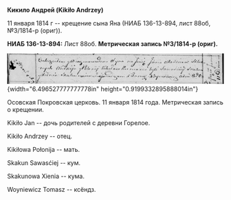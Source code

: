 **Кикило Андрей (Kikiło Andrzey)**

11 января 1814 г -- крещение сына Яна (НИАБ 136-13-894, лист 88об,
№3/1814-р (ориг)).

**НИАБ 136-13-894:** Лист 88об. **Метрическая запись №3/1814-р (ориг).**

![](./media/9be477d2ceff4792e63facc95e764f0a9525025a.png){width="6.496527777777778in"
height="0.9199332895888014in"}

Осовская Покровская церковь. 11 января 1814 года. Метрическая запись о
крещении.

Kikiło Jan -- дочь родителей с деревни Горелое.

Kikiło Andrzey -- отец.

Kikiłowa Połonija -- мать.

Skakun Sawasćiej -- кум.

Skakunowa Xienia -- кума.

Woyniewicz Tomasz -- ксёндз.
